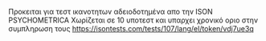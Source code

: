 Προκειται για τεστ ικανοτητων αδειοδοτημένα απο την ISON PSYCHOMETRICA
Χωρίζεται σε 10 υποτεστ και υπαρχει χρονικό οριο στην συμπληρωση τους 
https://isontests.com/tests/107/lang/el/token/vdj7ue3q
